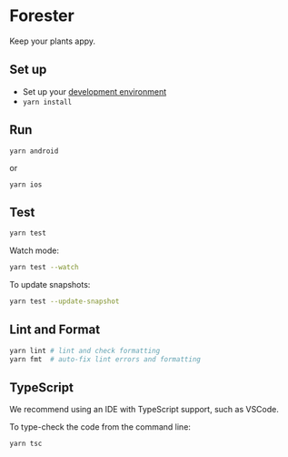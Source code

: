 # Forester

Keep your plants appy.

## Set up

- Set up your [development environment](https://reactnative.dev/docs/environment-setup)
- `yarn install`

## Run

`yarn android`

or

`yarn ios`

## Test

```sh
yarn test
```

Watch mode:

```sh
yarn test --watch
```

To update snapshots:

```sh
yarn test --update-snapshot
```

## Lint and Format

```sh
yarn lint # lint and check formatting
yarn fmt  # auto-fix lint errors and formatting
```

## TypeScript

We recommend using an IDE with TypeScript support, such as VSCode.

To type-check the code from the command line:

```sh
yarn tsc
```
